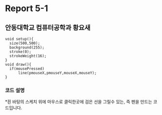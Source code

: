 # Report 5-1
## 안동대학교 컴퓨터공학과 황요새
```
void setup(){
  size(500,500);
  background(255);
  stroke(0);
  strokeWeight(16);
}
void draw(){
  if(mousePressed)
      line(pmouseX,pmouseY,mouseX,mouseY);  
}

```

### 코드 설명
*흰 바탕의 스케치 위에 마우스로 클릭한곳에 검은 선을 그릴수 있는, 즉 펜을 만드는 코드입니다.
